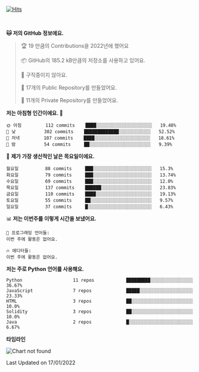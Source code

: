 [![Hits](https://hits.seeyoufarm.com/api/count/incr/badge.svg?url=https%3A%2F%2Fgithub.com%2FSoohan-Park&count_bg=%23000000&title_bg=%23828282&icon=gradle.svg&icon_color=%23FFFFFF&title=Visited&edge_flat=false)](https://hits.seeyoufarm.com)  

<br/>

<!--START_SECTION:waka-->
**🐱 저의 GitHub 정보에요.** 

> 🏆 19 만큼의 Contributions을 2022년에 했어요
 > 
> 📦 GitHub의 185.2 kB만큼의 저장소를 사용하고 있어요. 
 > 
> 🚫 구직중이지 않아요.
 > 
> 📜 17개의 Public Repository를 만들었어요. 
 > 
> 🔑 11개의 Private Repository를 만들었어요.  
 > 
**저는 아침형 인간이에요. 🐤** 

```text
🌞 아침         112 commits    ████░░░░░░░░░░░░░░░░░░░░░   19.48% 
🌆 낮　         302 commits    █████████████░░░░░░░░░░░░   52.52% 
🌃 저녁         107 commits    ████░░░░░░░░░░░░░░░░░░░░░   18.61% 
🌙 밤　         54 commits     ██░░░░░░░░░░░░░░░░░░░░░░░   9.39%

```
📅 **제가 가장 생산적인 날은 목요일이에요.** 

```text
월요일          88 commits     ███░░░░░░░░░░░░░░░░░░░░░░   15.3% 
화요일          79 commits     ███░░░░░░░░░░░░░░░░░░░░░░   13.74% 
수요일          69 commits     ███░░░░░░░░░░░░░░░░░░░░░░   12.0% 
목요일          137 commits    ██████░░░░░░░░░░░░░░░░░░░   23.83% 
금요일          110 commits    ████░░░░░░░░░░░░░░░░░░░░░   19.13% 
토요일          55 commits     ██░░░░░░░░░░░░░░░░░░░░░░░   9.57% 
일요일          37 commits     █░░░░░░░░░░░░░░░░░░░░░░░░   6.43%

```


📊 **저는 이번주를 이렇게 시간을 보냈어요.** 

```text
💬 프로그래밍 언어들: 
이번 주에 활동은 없어요.

🔥 에디터들: 
이번 주에 활동은 없어요.

```

**저는 주로 Python 언어를 사용해요.** 

```text
Python                   11 repos            █████████░░░░░░░░░░░░░░░░   36.67% 
JavaScript               7 repos             █████░░░░░░░░░░░░░░░░░░░░   23.33% 
HTML                     3 repos             ██░░░░░░░░░░░░░░░░░░░░░░░   10.0% 
Solidity                 3 repos             ██░░░░░░░░░░░░░░░░░░░░░░░   10.0% 
Java                     2 repos             █░░░░░░░░░░░░░░░░░░░░░░░░   6.67%

```


**타임라인**

![Chart not found](https://raw.githubusercontent.com/Soohan-Park/Soohan-Park/master/charts/bar_graph.png) 


 Last Updated on 17/01/2022
<!--END_SECTION:waka-->
